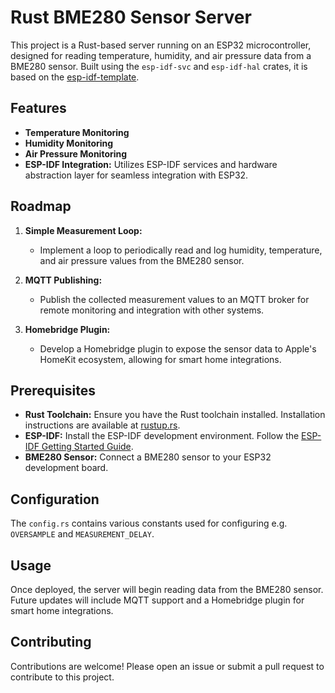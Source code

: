 
# Rust BME280 Sensor Server

This project is a Rust-based server running on an ESP32 microcontroller, designed for reading temperature, humidity, and air pressure data from a BME280 sensor. Built using the `esp-idf-svc` and `esp-idf-hal` crates, it is based on the [esp-idf-template](https://github.com/esp-rs/esp-idf-template).

## Features

- **Temperature Monitoring**
- **Humidity Monitoring**
- **Air Pressure Monitoring**
- **ESP-IDF Integration:** Utilizes ESP-IDF services and hardware abstraction layer for seamless integration with ESP32.

## Roadmap

1. **Simple Measurement Loop:**
   - Implement a loop to periodically read and log humidity, temperature, and air pressure values from the BME280 sensor.
   
2. **MQTT Publishing:**
   - Publish the collected measurement values to an MQTT broker for remote monitoring and integration with other systems.

3. **Homebridge Plugin:**
   - Develop a Homebridge plugin to expose the sensor data to Apple's HomeKit ecosystem, allowing for smart home integrations.

## Prerequisites

- **Rust Toolchain:** Ensure you have the Rust toolchain installed. Installation instructions are available at [rustup.rs](https://rustup.rs/).
- **ESP-IDF:** Install the ESP-IDF development environment. Follow the [ESP-IDF Getting Started Guide](https://docs.espressif.com/projects/esp-idf/en/latest/esp32/get-started/index.html).
- **BME280 Sensor:** Connect a BME280 sensor to your ESP32 development board.

## Configuration
The `config.rs` contains various constants used for configuring e.g. `OVERSAMPLE` and `MEASUREMENT_DELAY`.

## Usage
Once deployed, the server will begin reading data from the BME280 sensor. Future updates will include MQTT support and a Homebridge plugin for smart home integrations.

## Contributing
Contributions are welcome! Please open an issue or submit a pull request to contribute to this project.

